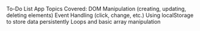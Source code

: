 To-Do List App
Topics Covered:
DOM Manipulation (creating, updating, deleting elements)
Event Handling (click, change, etc.)
Using localStorage to store data persistently
Loops and basic array manipulation
